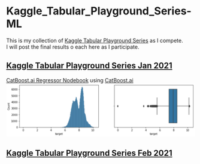 # Kaggle_Tabular_Playground_Series-ML
This is my collection of [Kaggle Tabular Playground Series](https://www.kaggle.com/competitions) as I compete.  
I will post the final results o each here as I participate.  

## [Kaggle Tabular Playground Series Jan 2021](https://www.kaggle.com/c/tabular-playground-series-jan-2021)  
[CatBoost.ai Regressor Nodebook](https://github.com/darkmatter2222/Kaggle_Tabular_Playground_Series-ML/blob/main/Jan-2021/notebooks/CatBoostRegressor.ipynb) using [CatBoost.ai](https://catboost.ai/docs/concepts/python-reference_catboostregressor.html)  
![Training Data Distro](https://github.com/darkmatter2222/Kaggle_Tabular_Playground_Series-ML/blob/main/Jan-2021/kaggle_data/raw_training_distro.png)   


## [Kaggle Tabular Playground Series Feb 2021](https://www.kaggle.com/c/tabular-playground-series-feb-2021)  



